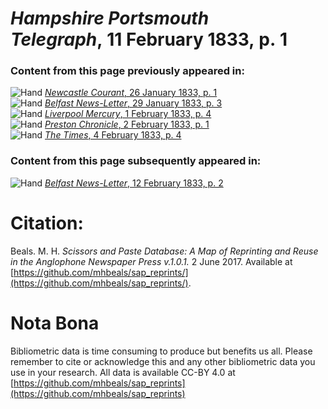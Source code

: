 # *Hampshire Portsmouth Telegraph*, 11 February 1833, p. 1  
  
### Content from this page previously appeared in:  
![Hand](http://scissorsandpaste.net/wp-content/uploads/2017/06/smallhandpointer.png) [*Newcastle Courant*, 26 January 1833, p. 1](https://mhbeals.github.io/sap_html/Newcastle-Courant/Newcastle-Courant-26-January-1833-p-1)  
![Hand](http://scissorsandpaste.net/wp-content/uploads/2017/06/smallhandpointer.png) [*Belfast News-Letter*, 29 January 1833, p. 3](https://mhbeals.github.io/sap_html/Belfast-News-Letter/Belfast-News-Letter-29-January-1833-p-3)  
![Hand](http://scissorsandpaste.net/wp-content/uploads/2017/06/smallhandpointer.png) [*Liverpool Mercury*, 1 February 1833, p. 4](https://mhbeals.github.io/sap_html/Liverpool-Mercury/Liverpool-Mercury-1-February-1833-p-4)  
![Hand](http://scissorsandpaste.net/wp-content/uploads/2017/06/smallhandpointer.png) [*Preston Chronicle*, 2 February 1833, p. 1](https://mhbeals.github.io/sap_html/Preston-Chronicle/Preston-Chronicle-2-February-1833-p-1)  
![Hand](http://scissorsandpaste.net/wp-content/uploads/2017/06/smallhandpointer.png) [*The Times*, 4 February 1833, p. 4](https://mhbeals.github.io/sap_html/The-Times/The-Times-4-February-1833-p-4)  
  
### Content from this page subsequently appeared in:  
![Hand](http://scissorsandpaste.net/wp-content/uploads/2017/06/smallhandpointer.png) [*Belfast News-Letter*, 12 February 1833, p. 2](https://mhbeals.github.io/sap_html/Belfast-News-Letter/Belfast-News-Letter-12-February-1833-p-2)  


# Citation: 

Beals. M. H. *Scissors and Paste Database: A Map of Reprinting and Reuse in the Anglophone Newspaper Press v.1.0.1.* 2 June 2017. Available at [https://github.com/mhbeals/sap_reprints/](https://github.com/mhbeals/sap_reprints/). 

# Nota Bona

Bibliometric data is time consuming to produce but benefits us all. Please remember to cite or acknowledge this and any other bibliometric data you use in your research. All data is available CC-BY 4.0 at [https://github.com/mhbeals/sap_reprints](https://github.com/mhbeals/sap_reprints)